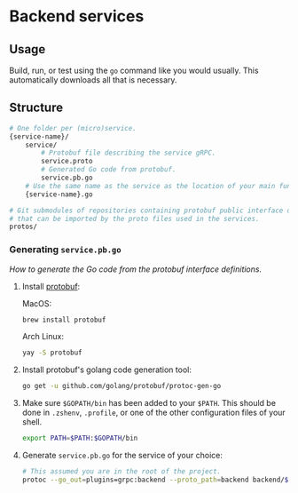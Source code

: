 # Backend services

## Usage

Build, run, or test using the `go` command like you would usually. This automatically downloads all that is necessary.

## Structure

```bash
# One folder per (micro)service.
{service-name}/
    service/
        # Protobuf file describing the service gRPC.
        service.proto
        # Generated Go code from protobuf.
        service.pb.go
    # Use the same name as the service as the location of your main function.
    {service-name}.go

# Git submodules of repositories containing protobuf public interface definitions
# that can be imported by the proto files used in the services.
protos/
```

### Generating `service.pb.go`
_How to generate the Go code from the protobuf interface definitions._

1. Install [protobuf](https://github.com/protocolbuffers/protobuf):

    MacOS:

    ```bash
    brew install protobuf
    ```

    Arch Linux:

    ```bash
    yay -S protobuf
    ```

2. Install protobuf's golang code generation tool:

    ```bash
    go get -u github.com/golang/protobuf/protoc-gen-go
    ```

3. Make sure `$GOPATH/bin` has been added to your `$PATH`. This should be done in `.zshenv`, `.profile`, or one of the other configuration files of your shell.

    ```bash
    export PATH=$PATH:$GOPATH/bin
    ```

4. Generate `service.pb.go` for the service of your choice:

    ```bash
    # This assumed you are in the root of the project.
    protoc --go_out=plugins=grpc:backend --proto_path=backend backend/${SERVICE}/service/service.proto
    ```
